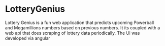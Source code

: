 # LotteryGenius
Lottery Genius is a fun web application that predicts upcoming Powerball and Megamillions numbers based on previous numbers. It its coupled with a web api that does scraping of lottery data periodically. The UI was developed via angular
